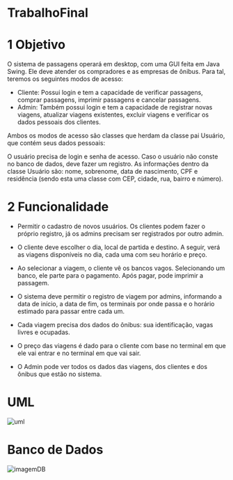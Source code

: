 # TrabalhoFinal

# 1 Objetivo
O sistema de passagens operará em desktop, com uma GUI feita em Java Swing. Ele deve atender os compradores e as empresas de ônibus. Para tal, teremos os seguintes modos de acesso:
- Cliente: Possui login e tem a capacidade de verificar passagens, comprar passagens, imprimir passagens e cancelar passagens.
- Admin: Também possui login e tem a capacidade de registrar novas viagens, atualizar viagens existentes, excluir viagens e verificar os dados pessoais dos clientes.

Ambos os modos de acesso são classes que herdam da classe pai Usuário, que contém seus dados pessoais:

O usuário precisa de login e senha de acesso. Caso o usuário não conste no banco de dados, deve fazer um registro. As informações dentro da classe Usuário são: nome, sobrenome, data de nascimento, CPF e residência (sendo esta uma classe com CEP, cidade, rua, bairro e número).

# 2 Funcionalidade
- Permitir o cadastro de novos usuários. Os clientes podem fazer o próprio registro, já os admins precisam ser registrados por outro admin.
- O cliente deve escolher o dia, local de partida e destino. A seguir, verá as viagens disponíveis no dia, cada uma com seu horário e preço. 
- Ao selecionar a viagem, o cliente vê os bancos vagos. Selecionando um banco, ele parte para o pagamento. Após pagar, pode imprimir a passagem.

- O sistema deve permitir o registro de viagem por admins, informando a data de início,  a data de fim, os terminais por onde passa e o horário estimado para passar entre cada um. 
- Cada viagem precisa dos dados do ônibus: sua identificação, vagas livres e ocupadas. 
- O preço das viagens é dado para o cliente com base no terminal em que ele vai entrar e no terminal em que vai sair.

- O Admin pode ver todos os dados das viagens, dos clientes e dos ônibus que estão no sistema.

# UML
![uml](https://github.com/user-attachments/assets/50a0cba3-d8bf-4c64-ae13-2bc5abbe2054)


# Banco de Dados
![imagemDB](https://github.com/user-attachments/assets/0df6c7ea-c432-4cfa-b3b0-bbe9fc43a478)
